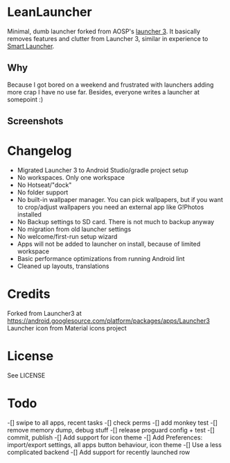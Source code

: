 LeanLauncher
============

Minimal, dumb launcher forked from AOSP's [launcher 3](https://android.googlesource.com/platform/packages/apps/Launcher3/). It basically removes features and clutter from Launcher 3,
similar in experience to [Smart Launcher](https://play.google.com/store/apps/details?id=ginlemon.flowerfree).

Why
---
Because I got bored on a weekend and frustrated with launchers adding more crap I have no use far. Besides, everyone writes a launcher at somepoint :)

Screenshots
-----------

Changelog
=========

* Migrated Launcher 3 to Android Studio/gradle project setup
* No workspaces. Only one workspace
* No Hotseat/"dock"
* No folder support
* No built-in wallpaper manager. You can pick wallpapers, but if you want to crop/adjust wallpapers you need an external app like G!Photos installed
* No Backup settings to SD card. There is not much to backup anyway
* No migration from old launcher settings
* No welcome/first-run setup wizard
* Apps will not be added to launcher on install, because of limited workspace
* Basic performance optimizations from running Android lint
* Cleaned up layouts, translations

Credits
=======

Forked from Launcher3 at https://android.googlesource.com/platform/packages/apps/Launcher3
Launcher icon from Material icons project

License
=======

See LICENSE

Todo
====

-[] swipe to all apps, recent tasks
-[] check perms
-[] add monkey test
-[] remove memory dump, debug stuff
-[] release proguard config + test
-[] commit, publish
-[] Add support for icon theme
-[] Add Preferences: import/export settings, all apps button behaviour, icon theme
-[] Use a less complicated backend
-[] Add support for recently launched row
